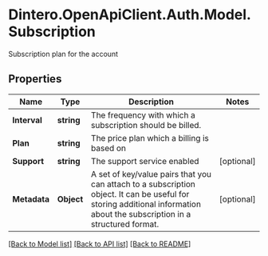 # Dintero.OpenApiClient.Auth.Model.Subscription
Subscription plan for the account

## Properties

Name | Type | Description | Notes
------------ | ------------- | ------------- | -------------
**Interval** | **string** | The frequency with which a subscription should be billed.  | 
**Plan** | **string** | The price plan which a billing is based on  | 
**Support** | **string** | The support service enabled | [optional] 
**Metadata** | **Object** | A set of key/value pairs that you can attach to a subscription object. It can be useful for storing additional information about the subscription in a structured format.  | [optional] 

[[Back to Model list]](../README.md#documentation-for-models) [[Back to API list]](../README.md#documentation-for-api-endpoints) [[Back to README]](../README.md)

